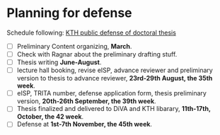 # Planning for defense

Schedule following: [KTH public defense of doctoral thesis](https://intra.kth.se/en/eecs/forskarutbildning/public-defence-of-doctoral-thesis-1.813458)

- [ ] Preliminary Content organizing, **March**.
- [ ] Check with Ragnar about the preliminary drafting stuff. 
- [ ] Thesis writing **June-August**.
- [ ] lecture hall booking, revise eISP, advance reviewer and preliminary version to thesis to advance reviewer, **23rd-29th August, the 35th week**.
- [ ] eISP, TRITA number, defense application form, thesis preliminary version, **20th-26th September, the 39th week**.
- [ ] Thesis finalized and delivered to DiVA and KTH libarary, **11th-17th, October, the 42 week**.
- [ ] Defense at **1st-7th November, the 45th week**.
